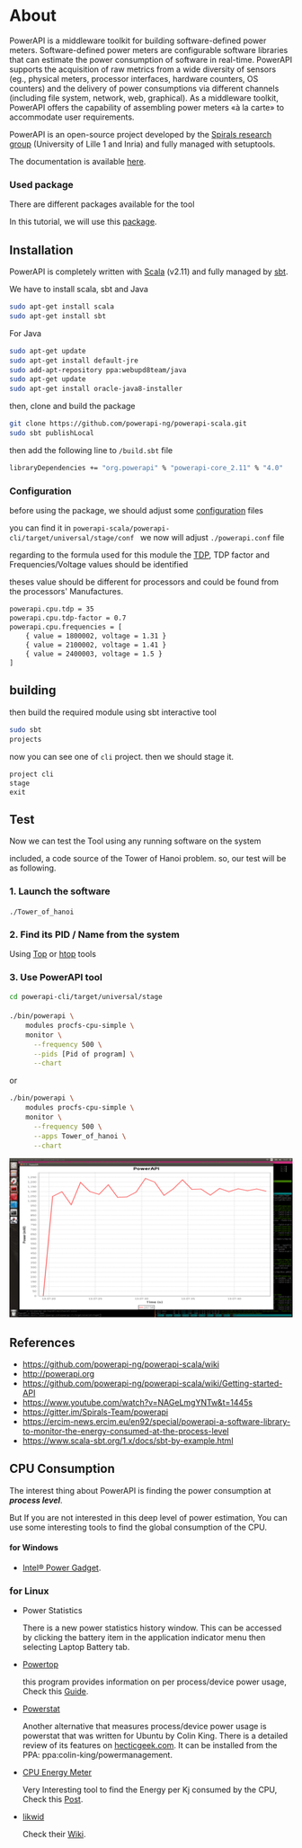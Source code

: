 # About

PowerAPI is a middleware toolkit for building software-defined power meters. Software-defined power meters are configurable software libraries that can estimate the power consumption of software in real-time. PowerAPI supports the acquisition of raw metrics from a wide diversity of sensors (eg., physical meters, processor interfaces, hardware counters, OS counters) and the delivery of power consumptions via different channels (including file system, network, web, graphical). As a middleware toolkit, PowerAPI offers the capability of assembling power meters «à la carte» to accommodate user requirements.

PowerAPI is an open-source project developed by the [Spirals research group](https://team.inria.fr/spirals) (University of Lille 1 and Inria) and fully managed with setuptools.

The documentation is available [here](https://powerapi.org/).

### Used package
There are different packages available for the tool

In this tutorial, we will use this [package](https://github.com/powerapi-ng/powerapi-scala). 

## Installation

PowerAPI is completely written with  [Scala](http://www.scala-lang.org/) (v2.11) 
and fully managed by [sbt](http://www.scala-sbt.org/).

We  have to install scala, sbt and Java
```bash
sudo apt-get install scala
sudo apt-get install sbt
```
For Java
```bash
sudo apt-get update
sudo apt-get install default-jre
sudo add-apt-repository ppa:webupd8team/java
sudo apt-get update
sudo apt-get install oracle-java8-installer
```

then, clone and  build the package
```bash
git clone https://github.com/powerapi-ng/powerapi-scala.git
sudo sbt publishLocal
```
then add the following line to `/build.sbt` file
```bash
libraryDependencies += "org.powerapi" % "powerapi-core_2.11" % "4.0"
```
### Configuration
before using the package, we should adjust some [configuration](https://github.com/powerapi-ng/powerapi-scala/wiki/Modules) files

you can find it in `powerapi-scala/powerapi-cli/target/universal/stage/conf
`
we now will adjust `./powerapi.conf` file 

regarding to the formula used for this module the [TDP](https://en.wikipedia.org/wiki/Thermal_design_power), TDP factor and Frequencies/Voltage  values should be identified 

theses value should be different for processors and could be found from the processors' Manufactures.

```
powerapi.cpu.tdp = 35
powerapi.cpu.tdp-factor = 0.7
powerapi.cpu.frequencies = [
	{ value = 1800002, voltage = 1.31 }
	{ value = 2100002, voltage = 1.41 }
	{ value = 2400003, voltage = 1.5 }
]

```
## building 
then build the required module using sbt interactive tool
```bash
sudo sbt
projects
```
now you can see one of `cli` project.
then we should stage it.
```
project cli
stage
exit
```



## Test
Now we can test the Tool using any running software on the system

included, a code source of the Tower of Hanoi problem. so, our test will be as following.

### 1. Launch the software
 
`./Tower_of_hanoi`
 
### 2. Find its PID / Name from the system 

Using [Top](https://linux.die.net/man/1/top) or [htop](https://hisham.hm/htop/) tools 

### 3. Use PowerAPI tool 

```bash
cd powerapi-cli/target/universal/stage

./bin/powerapi \
    modules procfs-cpu-simple \
    monitor \
      --frequency 500 \
      --pids [Pid of program] \
      --chart
```
or 
```bash
./bin/powerapi \
    modules procfs-cpu-simple \
    monitor \
      --frequency 500 \
      --apps Tower_of_hanoi \
      --chart
```

![Screen Shot][logo]

[logo]:https://github.com/AmarYasser/Software_Energy_Consumption/blob/master/Screenshot.png "Screen Shot"


## References
* https://github.com/powerapi-ng/powerapi-scala/wiki
* http://powerapi.org
* https://github.com/powerapi-ng/powerapi-scala/wiki/Getting-started-API
* https://www.youtube.com/watch?v=NAGeLmgYNTw&t=1445s
* https://gitter.im/Spirals-Team/powerapi
* https://ercim-news.ercim.eu/en92/special/powerapi-a-software-library-to-monitor-the-energy-consumed-at-the-process-level
* https://www.scala-sbt.org/1.x/docs/sbt-by-example.html



## CPU Consumption

The interest thing about PowerAPI is finding the power consumption at **_process level_**.

But If you are not interested in this deep level of power estimation, You can use some interesting tools to find the global consumption of the CPU.

#### for Windows

* [Intel® Power Gadget](https://software.intel.com/content/www/us/en/develop/articles/intel-power-gadget.html).

### for Linux

* Power Statistics

    There is a new power statistics history window. This can be accessed by clicking the battery item in the application indicator menu then selecting Laptop Battery tab.

* [Powertop](https://github.com/fenrus75/powertop)

    this program provides information on per process/device power usage, Check this [Guide]((https://01.org/sites/default/files/page/powertop_users_guide_201412.pdf)). 

* [Powerstat](https://launchpad.net/~colin-king/+archive/ubuntu/powermanagement)

    Another alternative that measures process/device power usage is powerstat that was written for Ubuntu by Colin King. There is a detailed review of its features on [hecticgeek.com](https://www.hecticgeek.com/powerstat-power-calculator-ubuntu-linux/).
    It can be installed from the PPA: ppa:colin-king/powermanagement.

* [CPU Energy Meter](https://github.com/sosy-lab/cpu-energy-meter)

    Very Interesting tool to find the Energy per Kj consumed by the CPU, Check this [Post](https://www.sosy-lab.org/research/energy-measurement/).

* [likwid](https://github.com/RRZE-HPC/likwid/releases/tag/v5.0.1)

    Check their [Wiki](https://github.com/RRZE-HPC/likwid/wiki).
